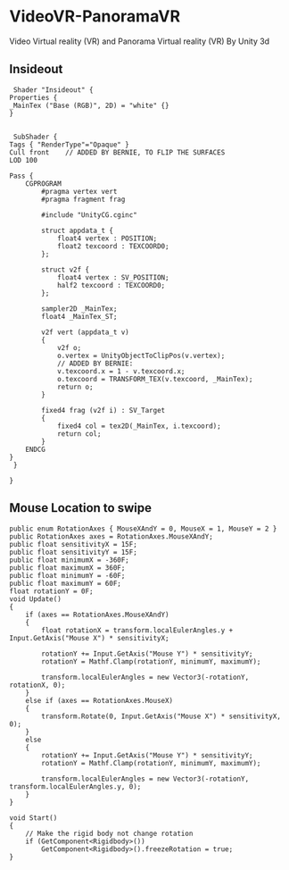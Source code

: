 # VideoVR-PanoramaVR
Video Virtual reality  (VR) and  Panorama  Virtual reality (VR) By Unity 3d

## Insideout
 
 
     Shader "Insideout" {
    Properties {
	_MainTex ("Base (RGB)", 2D) = "white" {}
    }

  
     SubShader {
  	Tags { "RenderType"="Opaque" }
	Cull front    // ADDED BY BERNIE, TO FLIP THE SURFACES
	LOD 100
	
	Pass {  
		CGPROGRAM
			#pragma vertex vert
			#pragma fragment frag
			
			#include "UnityCG.cginc"

			struct appdata_t {
				float4 vertex : POSITION;
				float2 texcoord : TEXCOORD0;
			};

			struct v2f {
				float4 vertex : SV_POSITION;
				half2 texcoord : TEXCOORD0;
			};

			sampler2D _MainTex;
			float4 _MainTex_ST;
			
			v2f vert (appdata_t v)
			{
				v2f o;
				o.vertex = UnityObjectToClipPos(v.vertex);
				// ADDED BY BERNIE:
				v.texcoord.x = 1 - v.texcoord.x;				
				o.texcoord = TRANSFORM_TEX(v.texcoord, _MainTex);
				return o;
			}
			
			fixed4 frag (v2f i) : SV_Target
			{
				fixed4 col = tex2D(_MainTex, i.texcoord);
				return col;
			}
		ENDCG
	}
     }

    }


## Mouse Location to swipe
   
    public enum RotationAxes { MouseXAndY = 0, MouseX = 1, MouseY = 2 }
    public RotationAxes axes = RotationAxes.MouseXAndY;
    public float sensitivityX = 15F;
    public float sensitivityY = 15F;
    public float minimumX = -360F;
    public float maximumX = 360F;
    public float minimumY = -60F;
    public float maximumY = 60F;
    float rotationY = 0F;
    void Update()
    {
        if (axes == RotationAxes.MouseXAndY)
        {
            float rotationX = transform.localEulerAngles.y + Input.GetAxis("Mouse X") * sensitivityX;

            rotationY += Input.GetAxis("Mouse Y") * sensitivityY;
            rotationY = Mathf.Clamp(rotationY, minimumY, maximumY);

            transform.localEulerAngles = new Vector3(-rotationY, rotationX, 0);
        }
        else if (axes == RotationAxes.MouseX)
        {
            transform.Rotate(0, Input.GetAxis("Mouse X") * sensitivityX, 0);
        }
        else
        {
            rotationY += Input.GetAxis("Mouse Y") * sensitivityY;
            rotationY = Mathf.Clamp(rotationY, minimumY, maximumY);

            transform.localEulerAngles = new Vector3(-rotationY, transform.localEulerAngles.y, 0);
        }
    }

    void Start()
    {
        // Make the rigid body not change rotation
        if (GetComponent<Rigidbody>())
            GetComponent<Rigidbody>().freezeRotation = true;
    }
